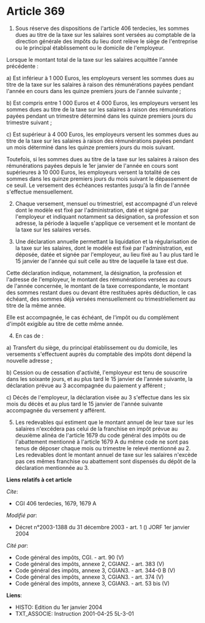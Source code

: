 # Article 369

1. Sous réserve des dispositions de l'article 406 terdecies, les sommes dues au titre de la taxe sur les salaires sont
versées au comptable de la direction générale des impôts du lieu dont relève le siège de l'entreprise ou le principal
établissement ou le domicile de l'employeur.

Lorsque le montant total de la taxe sur les salaires acquittée l'année précédente :

a) Est inférieur à 1 000 Euros, les employeurs versent les sommes dues au titre de la taxe sur les salaires à raison des
rémunérations payées pendant l'année en cours dans les quinze premiers jours de l'année suivante ;

b) Est compris entre 1 000 Euros et 4 000 Euros, les employeurs versent les sommes dues au titre de la taxe sur les salaires
à raison des rémunérations payées pendant un trimestre déterminé dans les quinze premiers jours du trimestre suivant ;

c) Est supérieur à 4 000 Euros, les employeurs versent les sommes dues au titre de la taxe sur les salaires à raison des
rémunérations payées pendant un mois déterminé dans les quinze premiers jours du mois suivant.

Toutefois, si les sommes dues au titre de la taxe sur les salaires à raison des rémunérations payées depuis le 1er janvier de
l'année en cours sont supérieures à 10 000 Euros, les employeurs versent la totalité de ces sommes dans les quinze premiers
jours du mois suivant le dépassement de ce seuil. Le versement des échéances restantes jusqu'à la fin de l'année s'effectue
mensuellement.

2. Chaque versement, mensuel ou trimestriel, est accompagné d'un relevé dont le modèle est fixé par l'administration, daté et
signé par l'employeur et indiquant notamment sa désignation, sa profession et son adresse, la période à laquelle s'applique
ce versement et le montant de la taxe sur les salaires versés.

3. Une déclaration annuelle permettant la liquidation et la régularisation de la taxe sur les salaires, dont le modèle est
fixé par l'administration, est déposée, datée et signée par l'employeur, au lieu fixé au 1 au plus tard le 15 janvier de
l'année qui suit celle au titre de laquelle la taxe est due.

Cette déclaration indique, notamment, la désignation, la profession et l'adresse de l'employeur, le montant des rémunérations
versées au cours de l'année concernée, le montant de la taxe correspondante, le montant des sommes restant dues ou devant
être restituées après déduction, le cas échéant, des sommes déjà versées mensuellement ou trimestriellement au titre de la
même année.

Elle est accompagnée, le cas échéant, de l'impôt ou du complément d'impôt exigible au titre de cette même année.

4. En cas de :

a) Transfert du siège, du principal établissement ou du domicile, les versements s'effectuent auprès du comptable des impôts
dont dépend la nouvelle adresse ;

b) Cession ou de cessation d'activité, l'employeur est tenu de souscrire dans les soixante jours, et au plus tard le 15
janvier de l'année suivante, la déclaration prévue au 3 accompagnée du paiement y afférent ;

c) Décès de l'employeur, la déclaration visée au 3 s'effectue dans les six mois du décès et au plus tard le 15 janvier de
l'année suivante accompagnée du versement y afférent.

5. Les redevables qui estiment que le montant annuel de leur taxe sur les salaires n'excédera pas celui de la franchise en
impôt prévue au deuxième alinéa de l'article 1679 du code général des impôts ou de l'abattement mentionné à l'article 1679 A
du même code ne sont pas tenus de déposer chaque mois ou trimestre le relevé mentionné au 2. Les redevables dont le montant
annuel de taxe sur les salaires n'excède pas ces mêmes franchise ou abattement sont dispensés du dépôt de la déclaration
mentionnée au 3.

**Liens relatifs à cet article**

_Cite_:

  - CGI 406 terdecies, 1679, 1679 A

_Modifié par_:

  - Décret n°2003-1388 du 31 décembre 2003 - art. 1 () JORF 1er janvier 2004

_Cité par_:

  - Code général des impôts, CGI. - art. 90 (V)
  - Code général des impôts, annexe 2, CGIAN2. - art. 383 (V)
  - Code général des impôts, annexe 3, CGIAN3. - art. 344-0 B (V)
  - Code général des impôts, annexe 3, CGIAN3. - art. 374 (V)
  - Code général des impôts, annexe 3, CGIAN3. - art. 53 bis (V)

**Liens**:

  - HISTO: Edition du 1er janvier 2004
  - TXT_ASSOCIE: Instruction 2001-04-25 5L-3-01
